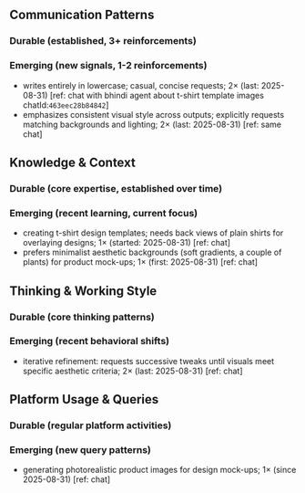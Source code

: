 ## Communication Patterns
### Durable (established, 3+ reinforcements)

### Emerging (new signals, 1-2 reinforcements)
- writes entirely in lowercase; casual, concise requests; 2× (last: 2025-08-31) [ref: chat with bhindi agent about t-shirt template images chatId:`463eec28b84842`]
- emphasizes consistent visual style across outputs; explicitly requests matching backgrounds and lighting; 2× (last: 2025-08-31) [ref: same chat]

## Knowledge & Context
### Durable (core expertise, established over time)

### Emerging (recent learning, current focus)
- creating t-shirt design templates; needs back views of plain shirts for overlaying designs; 1× (started: 2025-08-31) [ref: chat]
- prefers minimalist aesthetic backgrounds (soft gradients, a couple of plants) for product mock-ups; 1× (first: 2025-08-31) [ref: chat]

## Thinking & Working Style
### Durable (core thinking patterns)

### Emerging (recent behavioral shifts)
- iterative refinement: requests successive tweaks until visuals meet specific aesthetic criteria; 2× (last: 2025-08-31) [ref: chat]

## Platform Usage & Queries
### Durable (regular platform activities)

### Emerging (new query patterns)
- generating photorealistic product images for design mock-ups; 1× (since 2025-08-31) [ref: chat]